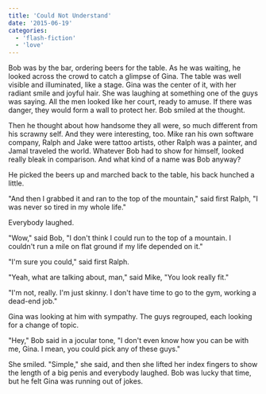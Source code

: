 ```yaml
---
title: 'Could Not Understand'
date: '2015-06-19'
categories:
  - 'flash-fiction'
  - 'love'
---
```


Bob was by the bar, ordering beers for the table. As he was waiting, he looked
across the crowd to catch a glimpse of Gina. The table was well visible and
illuminated, like a stage. Gina was the center of it, with her radiant smile and
joyful hair. She was laughing at something one of the guys was saying. All the
men looked like her court, ready to amuse. If there was danger, they would form
a wall to protect her. Bob smiled at the thought.

<!-- truncate -->


Then he thought about how handsome they all were, so much different from his
scrawny self. And they were interesting, too. Mike ran his own software company,
Ralph and Jake were tattoo artists, other Ralph was a painter, and Jamal
traveled the world. Whatever Bob had to show for himself, looked really bleak in
comparison. And what kind of a name was Bob anyway?

He picked the beers up and marched back to the table, his back hunched a little.

"And then I grabbed it and ran to the top of the mountain," said first Ralph, "I
was never so tired in my whole life."

Everybody laughed.

"Wow," said Bob, "I don't think I could run to the top of a mountain. I couldn't
run a mile on flat ground if my life depended on it."

"I'm sure you could," said first Ralph.

"Yeah, what are talking about, man," said Mike, "You look really fit."

"I'm not, really. I'm just skinny. I don't have time to go to the gym, working a
dead-end job."

Gina was looking at him with sympathy. The guys regrouped, each looking for a
change of topic.

"Hey," Bob said in a jocular tone, "I don't even know how you can be with me,
Gina. I mean, you could pick any of these guys."

She smiled. "Simple," she said, and then she lifted her index fingers to show
the length of a big penis and everybody laughed. Bob was lucky that time, but he
felt Gina was running out of jokes.
